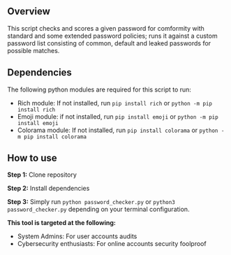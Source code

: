 ## Overview
This script checks and scores a given password for comformity with standard and some extended password policies; runs it against a custom password list consisting of common, default and leaked passwords for possible matches.

## Dependencies
The following python modules are required for this script to run:

* Rich module: If not installed, run `pip install rich` or `python -m pip install rich`
* Emoji module: if not installed, run `pip install emoji` or `python -m pip install emoji`
* Colorama module: If not installed, run `pip install colorama` or `python -m pip install colorama`

## How to use
**Step 1:** Clone repository

**Step 2:** Install dependencies

**Step 3:** Simply run `python password_checker.py` or `python3 password_checker.py` depending on your terminal configuration.


**This tool is targeted at the following:**
* System Admins: For user accounts audits
* Cybersecurity enthusiasts: For online accounts security foolproof